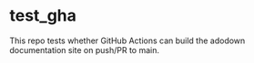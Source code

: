 # test_gha

This repo tests whether GitHub Actions can build the adodown documentation site on push/PR to main.
